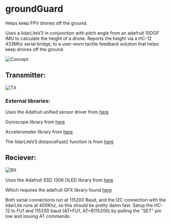 # groundGuard
Helps keep FPV drones off the ground.

Uses a lidarLiteV3 in conjunction with pitch angle from an adafruit 10DOF IMU to calculate the height of a drone.
Reports the height via a HC-12 433Mhz serial bridge, to a user-worn tactile feedback solution that helps keep drones off the ground.

![Concept](https://rawgit.com/Robotto/groundGuard/master/anglesSketch.svg "Concept")

## Transmitter:

![TX](https://rawgit.com/Robotto/groundGuard/master/tx_hw.png "Transmitter hardware")
### External libraries:

Uses the Adafruit unified sensor driver from [here](https://github.com/adafruit/Adafruit_Sensor)

Gyroscope library from [here](https://github.com/adafruit/Adafruit_L3GD20_U)

Accelerometer library from [here](https://github.com/adafruit/Adafruit_LSM303DLHC)

The lidarLiteV3 distanceFast() function is from [here](https://github.com/garmin/LIDARLite_v3_Arduino_Library/)


## Reciever:

![RX](https://rawgit.com/Robotto/groundGuard/master/rx_hw.png "Reciever hardware")

Uses the Adafruit SSD 1306 OLED library from [here](https://github.com/adafruit/Adafruit_SSD1306)

Which requires the adafruit GFX library found [here](https://github.com/adafruit/Adafruit-GFX-Library)


Both serial connections run at 115200 Baud, and the I2C connection with the lidarLite runs at 400Khz, so this should be pretty damn fast.
Setup the HC-12 to FU1 and 115200 baud (AT+FU1, AT+B115200) by pulling the "SET" pin low and issuing AT commands.

